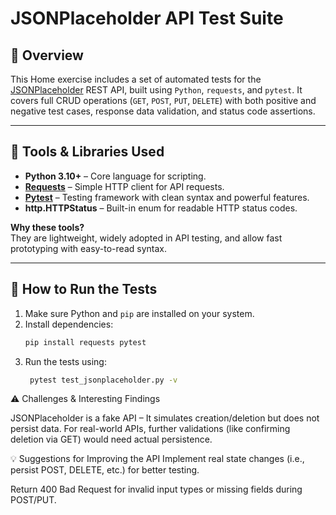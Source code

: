 # JSONPlaceholder API Test Suite

## 📌 Overview

This Home exercise includes a set of automated tests for the [JSONPlaceholder](https://jsonplaceholder.typicode.com) REST API,
built using `Python`, `requests`, and `pytest`. 
It covers full CRUD operations (`GET`, `POST`, `PUT`, `DELETE`) with both positive and negative test cases, response data validation, and status code assertions.

---

## 🔧 Tools & Libraries Used

- **Python 3.10+** – Core language for scripting.
- **[Requests](https://docs.python-requests.org/)** – Simple HTTP client for API requests.
- **[Pytest](https://docs.pytest.org/)** – Testing framework with clean syntax and powerful features.
- **http.HTTPStatus** – Built-in enum for readable HTTP status codes.

**Why these tools?**  
They are lightweight, widely adopted in API testing, and allow fast prototyping with easy-to-read syntax.

---

## 🚀 How to Run the Tests

1. Make sure Python and `pip` are installed on your system.
2. Install dependencies:
   ```bash
   pip install requests pytest
3. Run the tests using:
   ```bash
    pytest test_jsonplaceholder.py -v
   
⚠️ Challenges & Interesting Findings

JSONPlaceholder is a fake API – It simulates creation/deletion but does not persist data.
For real-world APIs, further validations (like confirming deletion via GET) would need actual persistence.


💡 Suggestions for Improving the API
Implement real state changes (i.e., persist POST, DELETE, etc.) for better testing.

Return 400 Bad Request for invalid input types or missing fields during POST/PUT.
